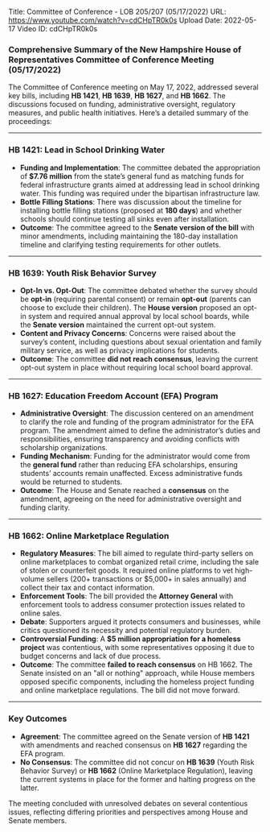 Title: Committee of Conference - LOB 205/207 (05/17/2022)
URL: https://www.youtube.com/watch?v=cdCHpTR0k0s
Upload Date: 2022-05-17
Video ID: cdCHpTR0k0s

### Comprehensive Summary of the New Hampshire House of Representatives Committee of Conference Meeting (05/17/2022)

The Committee of Conference meeting on May 17, 2022, addressed several key bills, including **HB 1421**, **HB 1639**, **HB 1627**, and **HB 1662**. The discussions focused on funding, administrative oversight, regulatory measures, and public health initiatives. Here’s a detailed summary of the proceedings:

---

### **HB 1421: Lead in School Drinking Water**
- **Funding and Implementation**: The committee debated the appropriation of **$7.76 million** from the state’s general fund as matching funds for federal infrastructure grants aimed at addressing lead in school drinking water. This funding was required under the bipartisan infrastructure law.
- **Bottle Filling Stations**: There was discussion about the timeline for installing bottle filling stations (proposed at **180 days**) and whether schools should continue testing all sinks even after installation.
- **Outcome**: The committee agreed to the **Senate version of the bill** with minor amendments, including maintaining the 180-day installation timeline and clarifying testing requirements for other outlets.

---

### **HB 1639: Youth Risk Behavior Survey**
- **Opt-In vs. Opt-Out**: The committee debated whether the survey should be **opt-in** (requiring parental consent) or remain **opt-out** (parents can choose to exclude their children). The **House version** proposed an opt-in system and required annual approval by local school boards, while the **Senate version** maintained the current opt-out system.
- **Content and Privacy Concerns**: Concerns were raised about the survey’s content, including questions about sexual orientation and family military service, as well as privacy implications for students.
- **Outcome**: The committee **did not reach consensus**, leaving the current opt-out system in place without requiring local school board approval.

---

### **HB 1627: Education Freedom Account (EFA) Program**
- **Administrative Oversight**: The discussion centered on an amendment to clarify the role and funding of the program administrator for the EFA program. The amendment aimed to define the administrator’s duties and responsibilities, ensuring transparency and avoiding conflicts with scholarship organizations.
- **Funding Mechanism**: Funding for the administrator would come from the **general fund** rather than reducing EFA scholarships, ensuring students’ accounts remain unaffected. Excess administrative funds would be returned to students.
- **Outcome**: The House and Senate reached a **consensus** on the amendment, agreeing on the need for administrative oversight and funding clarity.

---

### **HB 1662: Online Marketplace Regulation**
- **Regulatory Measures**: The bill aimed to regulate third-party sellers on online marketplaces to combat organized retail crime, including the sale of stolen or counterfeit goods. It required online platforms to vet high-volume sellers (200+ transactions or $5,000+ in sales annually) and collect their tax and contact information.
- **Enforcement Tools**: The bill provided the **Attorney General** with enforcement tools to address consumer protection issues related to online sales.
- **Debate**: Supporters argued it protects consumers and businesses, while critics questioned its necessity and potential regulatory burden.
- **Controversial Funding**: A **$5 million appropriation for a homeless project** was contentious, with some representatives opposing it due to budget concerns and lack of due process.
- **Outcome**: The committee **failed to reach consensus** on HB 1662. The Senate insisted on an "all or nothing" approach, while House members opposed specific components, including the homeless project funding and online marketplace regulations. The bill did not move forward.

---

### **Key Outcomes**
- **Agreement**: The committee agreed on the Senate version of **HB 1421** with amendments and reached consensus on **HB 1627** regarding the EFA program.
- **No Consensus**: The committee did not concur on **HB 1639** (Youth Risk Behavior Survey) or **HB 1662** (Online Marketplace Regulation), leaving the current systems in place for the former and halting progress on the latter.

The meeting concluded with unresolved debates on several contentious issues, reflecting differing priorities and perspectives among House and Senate members.